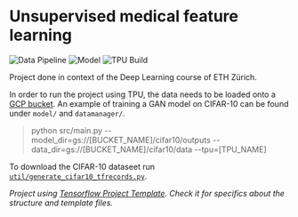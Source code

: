 # Unsupervised medical feature learning

![Data Pipeline](https://img.shields.io/badge/Data%20Pipeline-Failing-red.svg)  ![Model](https://img.shields.io/badge/Model-Not%20implemented-lightgrey.svg)
 ![TPU Build](https://img.shields.io/badge/Build%20TPU-failing-red.svg)

Project done in context of the Deep Learning course of ETH Zürich.

In order to run the project using TPU, the data needs to be loaded onto a [GCP bucket](https://cloud.google.com/storage/docs/creating-buckets). An example of training a GAN model on CIFAR-10 can be found under `model/` and `datamanager/`. 
> python src/main.py --model_dir=gs://[BUCKET_NAME]/cifar10/outputs --data_dir=gs://[BUCKET_NAME]/cifar10/data  --tpu=[TPU_NAME]

To download the CIFAR-10 dataseet run [`util/generate_cifar10_tfrecords.py`](https://github.com/niladell/unsupervised-medical-learning/blob/master/src/util/generate_cifar10_tfrecords.py).


_Project using [Tensorflow Project Template](https://github.com/niladell/tensorflow-project-template). Check it for specifics about the structure and template files._
